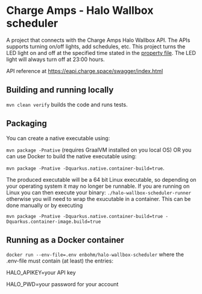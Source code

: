 # Charge Amps - Halo Wallbox scheduler
A project that connects with the Charge Amps Halo Wallbox API. The APIs supports turning on/off lights, add schedules, etc. This project turns the LED light on and off at the specified time stated in the [property file](src/main/resources/application.properties). The LED light will always turn off at 23:00 hours.

API reference at https://eapi.charge.space/swagger/index.html

## Building and running locally
```mvn clean verify``` builds the code and runs tests.

## Packaging
You can create a native executable using: 

`mvn package -Pnative` (requires GraalVM installed on you local OS) OR you can use Docker to build the native executable using:

`mvn package -Pnative -Dquarkus.native.container-build=true`.

The produced executable will be a 64 bit Linux executable, so depending on your operating system it may no longer be runnable. If you are running on Linux you can then execute your binary: `./halo-wallbox-scheduler-runner` otherwise you will need to wrap the exucutable in a container. This can be done manually or by executing

```mvn package -Pnative -Dquarkus.native.container-build=true -Dquarkus.container-image.build=true```

## Running as a Docker container
```docker run --env-file=.env enbohm/halo-wallbox-scheduler``` where the .env-file must contain (at least) the entries:

HALO_APIKEY=your API key
  
HALO_PWD=your password for your account
